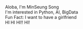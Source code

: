 Aloba, I'm MinSeung Song  
I'm interested in Python, AI, BigData  
Fun Fact: I want to have a girlfriend  
HI HI HI!! HI!